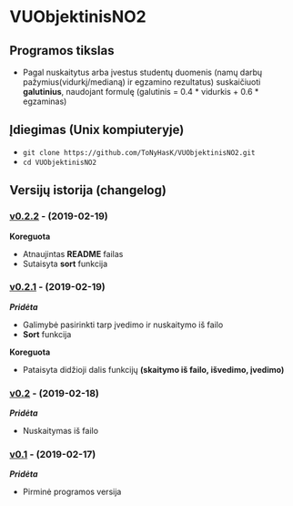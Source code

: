 # VUObjektinisNO2

## Programos tikslas

- Pagal nuskaitytus arba įvestus studentų duomenis (namų darbų pažymius(vidurkį/medianą) ir egzamino rezultatus) suskaičiuoti **galutinius**, naudojant formulę (galutinis = 0.4 * vidurkis + 0.6 * egzaminas) 

## Įdiegimas (Unix kompiuteryje) 

- `git clone https://github.com/ToNyHasK/VUObjektinisNO2.git`
- `cd VUObjektinisNO2`

## Versijų istorija (changelog)

### [v0.2.2](https://github.com/ToNyHasK/VUObjektinisNO2/releases/tag/v0.2.2) - (2019-02-19)

**Koreguota**

- Atnaujintas **README** failas
- Sutaisyta **sort** funkcija

### [v0.2.1](https://github.com/ToNyHasK/VUObjektinisNO2/releases/tag/v0.2.1) - (2019-02-19)

***Pridėta***

- Galimybė pasirinkti tarp įvedimo ir nuskaitymo iš failo
- **Sort** funkcija

**Koreguota**

- Pataisyta didžioji dalis funkcijų **(skaitymo iš failo, išvedimo, įvedimo)**

### [v0.2](https://github.com/ToNyHasK/VUObjektinisNO2/releases/tag/v0.2) - (2019-02-18)

***Pridėta***

- Nuskaitymas iš failo

### [v0.1](https://github.com/ToNyHasK/VUObjektinisNO2/releases/tag/v0.1) - (2019-02-17)

***Pridėta***

- Pirminė programos versija
